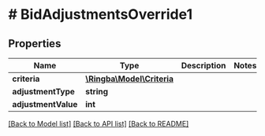 # # BidAdjustmentsOverride1

## Properties

Name | Type | Description | Notes
------------ | ------------- | ------------- | -------------
**criteria** | [**\Ringba\Model\Criteria**](Criteria.md) |  |
**adjustmentType** | **string** |  |
**adjustmentValue** | **int** |  |

[[Back to Model list]](../../README.md#models) [[Back to API list]](../../README.md#endpoints) [[Back to README]](../../README.md)
